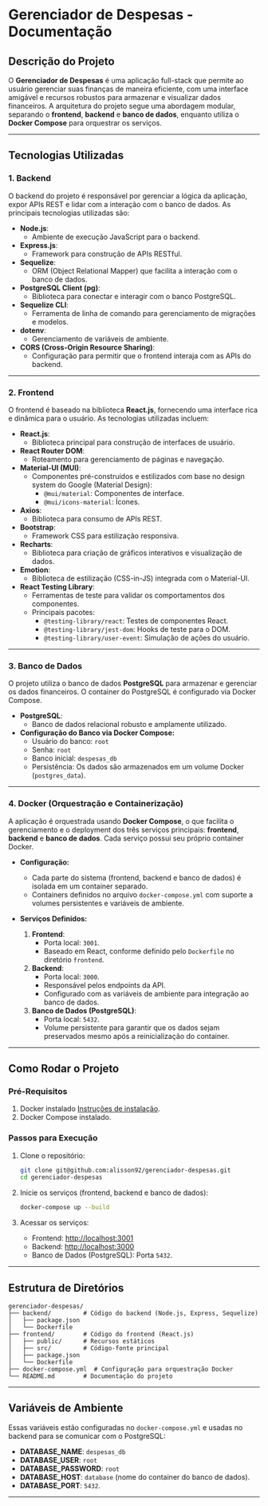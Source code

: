 
# Gerenciador de Despesas - Documentação

## **Descrição do Projeto**
O **Gerenciador de Despesas** é uma aplicação full-stack que permite ao usuário gerenciar suas finanças de maneira eficiente, com uma interface amigável e recursos robustos para armazenar e visualizar dados financeiros. A arquitetura do projeto segue uma abordagem modular, separando o **frontend**, **backend** e **banco de dados**, enquanto utiliza o **Docker Compose** para orquestrar os serviços.

---

## **Tecnologias Utilizadas**

### **1. Backend**
O backend do projeto é responsável por gerenciar a lógica da aplicação, expor APIs REST e lidar com a interação com o banco de dados. As principais tecnologias utilizadas são:
- **Node.js**:
  - Ambiente de execução JavaScript para o backend.
- **Express.js**:
  - Framework para construção de APIs RESTful.
- **Sequelize**:
  - ORM (Object Relational Mapper) que facilita a interação com o banco de dados.
- **PostgreSQL Client (pg)**:
  - Biblioteca para conectar e interagir com o banco PostgreSQL.
- **Sequelize CLI**:
  - Ferramenta de linha de comando para gerenciamento de migrações e modelos.
- **dotenv**:
  - Gerenciamento de variáveis de ambiente.
- **CORS (Cross-Origin Resource Sharing)**:
  - Configuração para permitir que o frontend interaja com as APIs do backend.

---

### **2. Frontend**
O frontend é baseado na biblioteca **React.js**, fornecendo uma interface rica e dinâmica para o usuário. As tecnologias utilizadas incluem:
- **React.js**:
  - Biblioteca principal para construção de interfaces de usuário.
- **React Router DOM**:
  - Roteamento para gerenciamento de páginas e navegação.
- **Material-UI (MUI)**:
  - Componentes pré-construídos e estilizados com base no design system do Google (Material Design):
    - `@mui/material`: Componentes de interface.
    - `@mui/icons-material`: Ícones.
- **Axios**:
  - Biblioteca para consumo de APIs REST.
- **Bootstrap**:
  - Framework CSS para estilização responsiva.
- **Recharts**:
  - Biblioteca para criação de gráficos interativos e visualização de dados.
- **Emotion**:
  - Biblioteca de estilização (CSS-in-JS) integrada com o Material-UI.
- **React Testing Library**:
  - Ferramentas de teste para validar os comportamentos dos componentes.
  - Principais pacotes:
    - `@testing-library/react`: Testes de componentes React.
    - `@testing-library/jest-dom`: Hooks de teste para o DOM.
    - `@testing-library/user-event`: Simulação de ações do usuário.

---

### **3. Banco de Dados**
O projeto utiliza o banco de dados **PostgreSQL** para armazenar e gerenciar os dados financeiros. O container do PostgreSQL é configurado via Docker Compose.
- **PostgreSQL**:
  - Banco de dados relacional robusto e amplamente utilizado.
- **Configuração do Banco via Docker Compose:**
  - Usuário do banco: `root`
  - Senha: `root`
  - Banco inicial: `despesas_db`
  - Persistência: Os dados são armazenados em um volume Docker (`postgres_data`).

---

### **4. Docker (Orquestração e Containerização)**
A aplicação é orquestrada usando **Docker Compose**, o que facilita o gerenciamento e o deployment dos três serviços principais: **frontend**, **backend** e **banco de dados**. Cada serviço possui seu próprio container Docker.

- **Configuração:**
  - Cada parte do sistema (frontend, backend e banco de dados) é isolada em um container separado.
  - Containers definidos no arquivo `docker-compose.yml` com suporte a volumes persistentes e variáveis de ambiente.

- **Serviços Definidos:**
  1. **Frontend**:
     - Porta local: `3001`.
     - Baseado em React, conforme definido pelo `Dockerfile` no diretório `frontend`.
  2. **Backend**:
     - Porta local: `3000`.
     - Responsável pelos endpoints da API.
     - Configurado com as variáveis de ambiente para integração ao banco de dados.
  3. **Banco de Dados (PostgreSQL)**:
     - Porta local: `5432`.
     - Volume persistente para garantir que os dados sejam preservados mesmo após a reinicialização do container.

---

## **Como Rodar o Projeto**

### **Pré-Requisitos**
1. Docker instalado [Instruções de instalação](https://docs.docker.com/get-docker/).
2. Docker Compose instalado.

### **Passos para Execução**
1. Clone o repositório:
   ```bash
   git clone git@github.com:alisson92/gerenciador-despesas.git
   cd gerenciador-despesas
   ```

2. Inicie os serviços (frontend, backend e banco de dados):
   ```bash
   docker-compose up --build
   ```

3. Acessar os serviços:
   - Frontend: [http://localhost:3001](http://localhost:3001)
   - Backend: [http://localhost:3000](http://localhost:3000)
   - Banco de Dados (PostgreSQL): Porta `5432`.

---

## **Estrutura de Diretórios**
```plaintext
gerenciador-despesas/
├── backend/         # Código do backend (Node.js, Express, Sequelize)
│   ├── package.json
│   └── Dockerfile
├── frontend/        # Código do frontend (React.js)
│   ├── public/      # Recursos estáticos
│   ├── src/         # Código-fonte principal
│   ├── package.json
│   └── Dockerfile
├── docker-compose.yml  # Configuração para orquestração Docker
└── README.md        # Documentação do projeto
```

---

## **Variáveis de Ambiente**
Essas variáveis estão configuradas no `docker-compose.yml` e usadas no backend para se comunicar com o PostgreSQL:
- **DATABASE_NAME**: `despesas_db`
- **DATABASE_USER**: `root`
- **DATABASE_PASSWORD**: `root`
- **DATABASE_HOST**: `database` (nome do container do banco de dados).
- **DATABASE_PORT**: `5432`.

---

